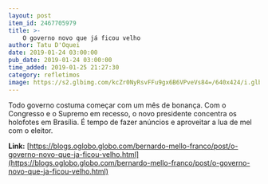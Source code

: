 ```yaml
---
layout: post
item_id: 2467705979
title: >-
    O governo novo que já ficou velho
author: Tatu D'Oquei
date: 2019-01-24 03:00:00
pub_date: 2019-01-24 03:00:00
time_added: 2019-01-25 21:27:30
category: refletimos
image: https://s2.glbimg.com/kcZr0NyRsvFFu9gx6B6VPveVs84=/640x424/i.glbimg.com/og/ig/infoglobo1/f/original/2019/01/22/80757813_brazilian_president_jair_bolsonaro_enters_the_stage_prior_to_deliver_a_speech_during_the_wo.jpg
---
```


Todo governo costuma começar com um mês de bonança. Com o Congresso e o Supremo em recesso, o novo presidente concentra os holofotes em Brasília. É tempo de fazer anúncios e aproveitar a lua de mel com o eleitor.

**Link:** [https://blogs.oglobo.globo.com/bernardo-mello-franco/post/o-governo-novo-que-ja-ficou-velho.html](https://blogs.oglobo.globo.com/bernardo-mello-franco/post/o-governo-novo-que-ja-ficou-velho.html)

